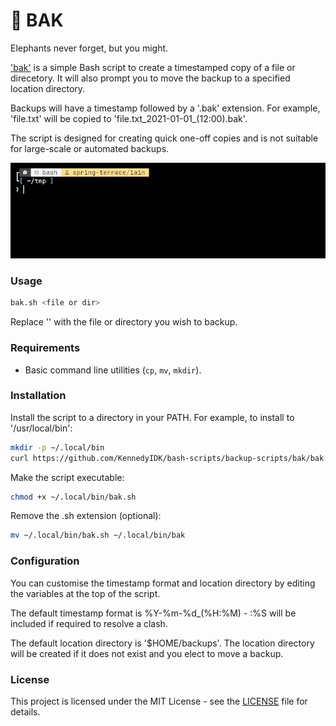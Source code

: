 #  🐘 BAK

Elephants never forget, but you might.

['bak'](backup-scripts/bak/bak.sh) is a simple Bash script to create a timestamped copy of a file or direcetory. It will also prompt you to move the backup to a specified location directory. 

Backups will have a timestamp followed by a '.bak' extension. For example, 'file.txt' will be copied to 'file.txt_2021-01-01_(12:00).bak'.

The script is designed for creating quick one-off copies and is not suitable for large-scale or automated backups.

![](backup-scripts/bak/bak_example.gif)

### Usage 
```sh
bak.sh <file or dir>
```
Replace '<file or dir>' with the file or directory you wish to backup.

### Requirements

- Basic command line utilities (`cp`, `mv`, `mkdir`).

### Installation

Install the script to a directory in your PATH. For example, to install to '/usr/local/bin':
```sh
mkdir -p ~/.local/bin
curl https://github.com/KennedyIDK/bash-scripts/backup-scripts/bak/bak.sh -o ~/.local/bin/bak.sh
```

Make the script executable:
```sh
chmod +x ~/.local/bin/bak.sh
```

Remove the .sh extension (optional):
```sh
mv ~/.local/bin/bak.sh ~/.local/bin/bak
```

### Configuration

You can customise the timestamp format and location directory by editing the variables at the top of the script. 

The default timestamp format is %Y-%m-%d_(%H:%M) - :%S will be included if required to resolve a clash.

The default location directory is '$HOME/backups'. The location directory will be created if it does not exist and you elect to move a backup. 

### License
This project is licensed under the MIT License - see the [LICENSE](LICENSE.md) file for details.
